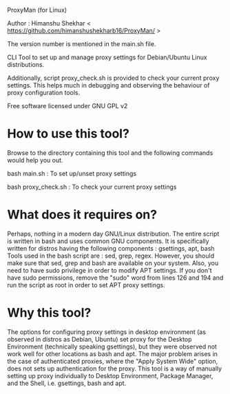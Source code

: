 ProxyMan (for Linux)

Author : Himanshu Shekhar < https://github.com/himanshushekharb16/ProxyMan/ >

The version number is mentioned in the main.sh file.

CLI Tool to set up and manage proxy settings for Debian/Ubuntu Linux distributions.

Additionally, script proxy_check.sh is provided to check your current proxy settings.
This helps much in debugging and observing the behaviour of proxy configuration tools.

Free software licensed under GNU GPL v2

How to use this tool?
=====================
Browse to the directory containing this tool and the following commands would help you out.

bash main.sh : To set up/unset proxy settings

bash proxy_check.sh : To check your current proxy settings

What does it requires on?
=========================
Perhaps, nothing in a modern day GNU/Linux distribution. 
The entire script is written in bash and uses common GNU components. It is specifically written for distros having the following components :
gsettings, apt, bash
Tools used in the bash script are : sed, grep, regex.
However, you should make sure that sed, grep and bash are available on your system.
Also, you need to have sudo privilege in order to modify APT settings.
If you don't have sudo permissions, remove the "sudo" word from lines 126 and 194 and run the script as root in order to set APT proxy settings.

Why this tool?
==============
The options for configuring proxy settings in desktop environment (as observed in distros as Debian, Ubuntu) set proxy for the Desktop Environment (technically speaking gsettings), but they were observed not work well for other locations as bash and apt. 
The major problem arises in the case of authenticated proxies, where the "Apply System Wide" option, does not sets up authentication for the proxy.
This tool is a way of manually setting up proxy individually to Desktop Environment, Package Manager, and the Shell, i.e. gsettings, bash and apt.
